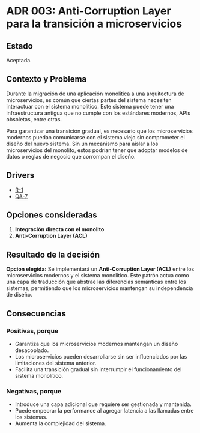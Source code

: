 # ADR 003: Anti-Corruption Layer para la transición a microservicios 

## Estado  
Aceptada. 

## Contexto y Problema  
Durante la migración de una aplicación monolítica a una arquitectura de microservicios, es común que ciertas partes del sistema necesiten interactuar con el sistema monolítico. Este sistema puede tener una infraestructura antigua que no cumple con los estándares modernos, APIs obsoletas, entre otras. 

Para garantizar una transición gradual, es necesario que los microservicios modernos puedan comunicarse con el sistema viejo sin comprometer el diseño del nuevo sistema. Sin un mecanismo para aislar a los microservicios del monolito, estos podrían tener que adoptar modelos de datos o reglas de negocio que corrompan el diseño.  

## Drivers
- [R-1](https://github.com/JuanX-M/TPE-Grupo9/blob/development/docs/requirements/constraints-rqmts.md#r-1)
- [QA-7](https://github.com/JuanX-M/TPE-Grupo9/blob/development/docs/requirements/quality-attribute-rqmts.md#q-7)

## Opciones consideradas
1. **Integración directa con el monolito**  
2. **Anti-Corruption Layer (ACL)**

## Resultado de la decisión
**Opcion elegida:** Se implementará un **Anti-Corruption Layer (ACL)** entre los microservicios modernos y el sistema monolítico. Este patrón actua como una capa de traducción que abstrae las diferencias semánticas entre los sistemas, permitiendo que los microservicios mantengan su independencia de diseño.  

## Consecuencias  

### Positivas, porque
- Garantiza que los microservicios modernos mantengan un diseño desacoplado.  
- Los microservicios pueden desarrollarse sin ser influenciados por las limitaciones del sistema anterior.
- Facilita una transición gradual sin interrumpir el funcionamiento del sistema monolítico.

### Negativas, porque  
- Introduce una capa adicional que requiere ser gestionada y mantenida.  
- Puede empeorar la performance al agregar latencia a las llamadas entre los sistemas.  
- Aumenta la complejidad del sistema.  
